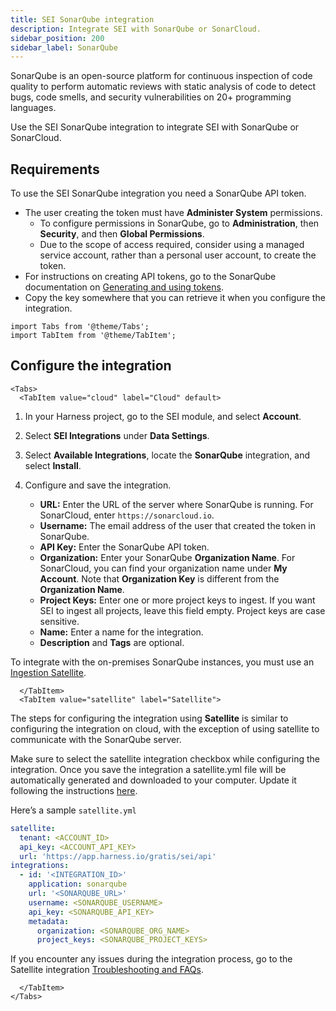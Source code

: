 ```yaml
---
title: SEI SonarQube integration
description: Integrate SEI with SonarQube or SonarCloud.
sidebar_position: 200
sidebar_label: SonarQube
---
```


SonarQube is an open-source platform for continuous inspection of code quality to perform automatic reviews with static analysis of code to detect bugs, code smells, and security vulnerabilities on 20+ programming languages.

Use the SEI SonarQube integration to integrate SEI with SonarQube or SonarCloud.

## Requirements

To use the SEI SonarQube integration you need a SonarQube API token.

* The user creating the token must have **Administer System** permissions.
   * To configure permissions in SonarQube, go to **Administration**, then **Security**, and then **Global Permissions**.
   * Due to the scope of access required, consider using a managed service account, rather than a personal user account, to create the token.
* For instructions on creating API tokens, go to the SonarQube documentation on [Generating and using tokens](https://docs.sonarsource.com/sonarqube/9.7/user-guide/user-account/generating-and-using-tokens/).
* Copy the key somewhere that you can retrieve it when you configure the integration.

```mdx-code-block
import Tabs from '@theme/Tabs';
import TabItem from '@theme/TabItem';
```

## Configure the integration

```mdx-code-block
<Tabs>
  <TabItem value="cloud" label="Cloud" default>
```

1. In your Harness project, go to the SEI module, and select **Account**.
2. Select **SEI Integrations** under **Data Settings**.
3. Select **Available Integrations**, locate the **SonarQube** integration, and select **Install**.
4. Configure and save the integration.

   * **URL:** Enter the URL of the server where SonarQube is running. For SonarCloud, enter `https://sonarcloud.io`.
   * **Username:** The email address of the user that created the token in SonarQube.
   * **API Key:** Enter the SonarQube API token.
   * **Organization:** Enter your SonarQube **Organization Name**. For SonarCloud, you can find your organization name under **My Account**. Note that **Organization Key** is different from the **Organization Name**.
   * **Project Keys:** Enter one or more project keys to ingest. If you want SEI to ingest all projects, leave this field empty. Project keys are case sensitive.
   * **Name:** Enter a name for the integration.
   * **Description** and **Tags** are optional.

To integrate with the on-premises SonarQube instances, you must use an [Ingestion Satellite](/docs/software-engineering-insights/sei-ingestion-satellite/satellite-overview).

```mdx-code-block
  </TabItem>
  <TabItem value="satellite" label="Satellite">
```

The steps for configuring the integration using **Satellite** is similar to configuring the integration on cloud, with the exception of using satellite to communicate with the SonarQube server.

Make sure to select the satellite integration checkbox while configuring the integration. Once you save the integration a satellite.yml file will be automatically generated and downloaded to your computer. Update it following the instructions [here](/docs/software-engineering-insights/sei-ingestion-satellite/satellite-overview).

Here’s a sample `satellite.yml`

```yaml
satellite:
  tenant: <ACCOUNT_ID>
  api_key: <ACCOUNT_API_KEY>
  url: 'https://app.harness.io/gratis/sei/api'
integrations:
  - id: '<INTEGRATION_ID>'
    application: sonarqube
    url: '<SONARQUBE_URL>'
    username: <SONARQUBE_USERNAME>
    api_key: <SONARQUBE_API_KEY>
    metadata:
      organization: <SONARQUBE_ORG_NAME>
      project_keys: <SONARQUBE_PROJECT_KEYS>

```

If you encounter any issues during the integration process, go to the Satellite integration [Troubleshooting and FAQs](/docs/software-engineering-insights/sei-ingestion-satellite/satellite-troubleshooting-and-faqs).

```mdx-code-block
  </TabItem>
</Tabs>
```
